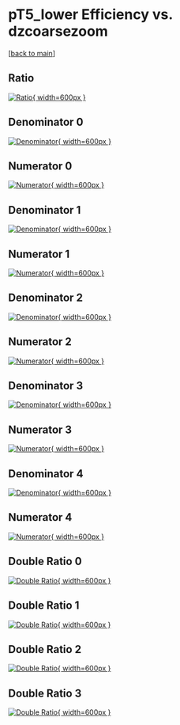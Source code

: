 # pT5_lower Efficiency vs. dzcoarsezoom

[[back to main](./)]



## Ratio

[![Ratio](../mtv/var/pT5_lower_vtr_13_-1_eff_dzcoarsezoom.png){ width=600px }](../mtv/var/pT5_lower_vtr_13_-1_eff_dzcoarsezoom.pdf)

## Denominator 0

[![Denominator](../mtv/den/pT5_lower_vtr_13_-1_eff_dzcoarsezoom_den0.png){ width=600px }](../mtv/den/pT5_lower_vtr_13_-1_eff_dzcoarsezoom_den0.pdf)

## Numerator 0

[![Numerator](../mtv/num/pT5_lower_vtr_13_-1_eff_dzcoarsezoom_num0.png){ width=600px }](../mtv/num/pT5_lower_vtr_13_-1_eff_dzcoarsezoom_num0.pdf)

## Denominator 1

[![Denominator](../mtv/den/pT5_lower_vtr_13_-1_eff_dzcoarsezoom_den1.png){ width=600px }](../mtv/den/pT5_lower_vtr_13_-1_eff_dzcoarsezoom_den1.pdf)

## Numerator 1

[![Numerator](../mtv/num/pT5_lower_vtr_13_-1_eff_dzcoarsezoom_num1.png){ width=600px }](../mtv/num/pT5_lower_vtr_13_-1_eff_dzcoarsezoom_num1.pdf)

## Denominator 2

[![Denominator](../mtv/den/pT5_lower_vtr_13_-1_eff_dzcoarsezoom_den2.png){ width=600px }](../mtv/den/pT5_lower_vtr_13_-1_eff_dzcoarsezoom_den2.pdf)

## Numerator 2

[![Numerator](../mtv/num/pT5_lower_vtr_13_-1_eff_dzcoarsezoom_num2.png){ width=600px }](../mtv/num/pT5_lower_vtr_13_-1_eff_dzcoarsezoom_num2.pdf)

## Denominator 3

[![Denominator](../mtv/den/pT5_lower_vtr_13_-1_eff_dzcoarsezoom_den3.png){ width=600px }](../mtv/den/pT5_lower_vtr_13_-1_eff_dzcoarsezoom_den3.pdf)

## Numerator 3

[![Numerator](../mtv/num/pT5_lower_vtr_13_-1_eff_dzcoarsezoom_num3.png){ width=600px }](../mtv/num/pT5_lower_vtr_13_-1_eff_dzcoarsezoom_num3.pdf)

## Denominator 4

[![Denominator](../mtv/den/pT5_lower_vtr_13_-1_eff_dzcoarsezoom_den4.png){ width=600px }](../mtv/den/pT5_lower_vtr_13_-1_eff_dzcoarsezoom_den4.pdf)

## Numerator 4

[![Numerator](../mtv/num/pT5_lower_vtr_13_-1_eff_dzcoarsezoom_num4.png){ width=600px }](../mtv/num/pT5_lower_vtr_13_-1_eff_dzcoarsezoom_num4.pdf)

## Double Ratio 0

[![Double Ratio](../mtv/ratio/pT5_lower_vtr_13_-1_eff_dzcoarsezoom_ratio0.png){ width=600px }](../mtv/ratio/pT5_lower_vtr_13_-1_eff_dzcoarsezoom_ratio0.pdf)

## Double Ratio 1

[![Double Ratio](../mtv/ratio/pT5_lower_vtr_13_-1_eff_dzcoarsezoom_ratio1.png){ width=600px }](../mtv/ratio/pT5_lower_vtr_13_-1_eff_dzcoarsezoom_ratio1.pdf)

## Double Ratio 2

[![Double Ratio](../mtv/ratio/pT5_lower_vtr_13_-1_eff_dzcoarsezoom_ratio2.png){ width=600px }](../mtv/ratio/pT5_lower_vtr_13_-1_eff_dzcoarsezoom_ratio2.pdf)

## Double Ratio 3

[![Double Ratio](../mtv/ratio/pT5_lower_vtr_13_-1_eff_dzcoarsezoom_ratio3.png){ width=600px }](../mtv/ratio/pT5_lower_vtr_13_-1_eff_dzcoarsezoom_ratio3.pdf)

